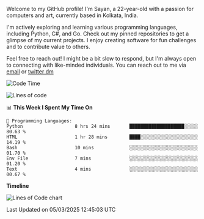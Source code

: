 Welcome to my GitHub profile! I'm Sayan, a 22-year-old with a passion for computers and art, currently based in Kolkata, India.

I'm actively exploring and learning various programming languages, including Python, C#, and Go. Check out my pinned repositories to get a glimpse of my current projects. I enjoy creating software for fun challenges and to contribute value to others.

Feel free to reach out! I might be a bit slow to respond, but I'm always open to connecting with like-minded individuals. You can reach out to me via [email](mailto:me@sayanbiswas.in) or [twitter dm](https://twitter.com/TheDankDel)

<!--START_SECTION:waka-->
![Code Time](http://img.shields.io/badge/Code%20Time-2%2C118%20hrs%2055%20mins-blue)

![Lines of code](https://img.shields.io/badge/From%20Hello%20World%20I%27ve%20Written-7.4%20million%20lines%20of%20code-blue)

📊 **This Week I Spent My Time On** 

```text
💬 Programming Languages: 
Python                   8 hrs 24 mins       ████████████████████░░░░░   80.63 % 
HTML                     1 hr 28 mins        ████░░░░░░░░░░░░░░░░░░░░░   14.19 % 
Bash                     10 mins             ░░░░░░░░░░░░░░░░░░░░░░░░░   01.70 % 
Env File                 7 mins              ░░░░░░░░░░░░░░░░░░░░░░░░░   01.20 % 
Text                     4 mins              ░░░░░░░░░░░░░░░░░░░░░░░░░   00.67 % 
```

**Timeline**

![Lines of Code chart](https://raw.githubusercontent.com/Dank-del/Dank-del/main/assets/bar_graph.png)


 Last Updated on 05/03/2025 12:45:03 UTC
<!--END_SECTION:waka-->
